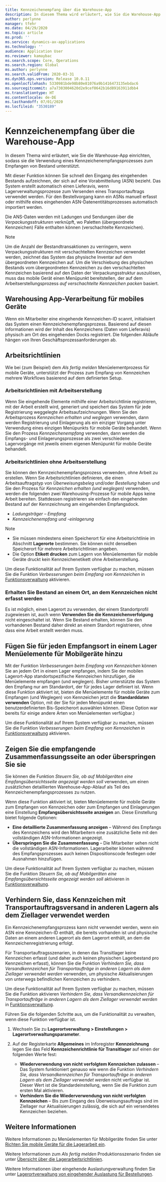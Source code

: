 ```yaml
---
title: Kennzeichenempfang über die Warehouse-App
description: In diesem Thema wird erläutert, wie Sie die Warehouse-App so einrichten, dass die Verwendung eines Kennzeichenempfangsprozesses zum Empfangen von Bestand unterstützt wird.
author: perlynne
manager: tfehr
ms.date: 04/29/2020
ms.topic: article
ms.prod: ''
ms.service: dynamics-ax-applications
ms.technology: ''
audience: Application User
ms.reviewer: kamaybac
ms.search.scope: Core, Operations
ms.search.region: Global
ms.author: perlynne
ms.search.validFrom: 2020-03-31
ms.dyn365.ops.version: Release 10.0.11
ms.openlocfilehash: 5330981bde98b80e81076a9b1416473135ebdac6
ms.sourcegitcommit: a7a7303004620d2e9cef0642b16d89163911dbb4
ms.translationtype: HT
ms.contentlocale: de-DE
ms.lasthandoff: 07/01/2020
ms.locfileid: "3530189"
---
```

# <a name="license-plate-receiving-via-the-warehouse-app"></a>Kennzeichenempfang über die Warehouse-App

In diesem Thema wird erläutert, wie Sie die Warehouse-App einrichten, sodass sie die Verwendung eines Kennzeichenempfangsprozesses zum Empfangen von Bestand unterstützt.

Mit dieser Funktion können Sie schnell den Eingang des eingehenden Bestands aufzeichnen, der sich auf eine Vorabmitteilung (ASN) bezieht. Das System erstellt automatisch einen Lieferavis, wenn Lagerverwaltungsprozesse zum Versenden eines Transportauftrags verwendet werden. Für den Bestellvorgang kann ein ASNs manuell erfasst oder mithilfe eines eingehenden ASN-Datenentitätsprozesses automatisch importiert werden.

Die ANS-Daten werden mit Ladungen und Sendungen über die *Verpackungsstrukturen* verknüpft, wo Paletten (übergeordnete Kennzeichen) Fälle enthalten können (verschachtelte Kennzeichen).

> [!NOTE]
> Um die Anzahl der Bestandtransaktionen zu verringern, wenn Verpackungsstrukturen mit verschachtelten Kennzeichen verwendet werden, zeichnet das System das physische Inventar auf dem übergeordneten Kennzeichen auf. Um die Verschiebung des physischen Bestands vom übergeordneten Kennzeichen zu den verschachtelten Kennzeichen basierend auf den Daten der Verpackungsstruktur auszulösen, muss das mobile Gerät einen Menüpunkt bereitstellen, der auf dem Arbeitserstellungsprozess *auf verschachtelte Kennzeichen packen* basiert.

## <a name="warehousing-mobile-device-app-processing"></a>Warehousing App-Verarbeitung für mobiles Geräte

Wenn ein Mitarbeiter eine eingehende Kennzeichen-ID scannt, initialisiert das System einen Kennzeichenempfangsprozess. Basierend auf diesen Informationen wird der Inhalt des Kennzeichens (Daten vom Lieferavis) physisch am Ort des eingehenden Docks registriert. Die folgenden Abläufe hängen von Ihren Geschäftsprozessanforderungen ab.

## <a name="work-policies"></a>Arbeitsrichtlinien

Wie bei (zum Beispiel) dem *Als fertig melden* Menüelementprozess für mobile Geräte, unterstützt der Prozess zum Empfang von Kennzeichen mehrere Workflows basierend auf dem definierten Setup.

### <a name="work-policies-with-work-creation"></a>Arbeitsrichtlinien mit Arbeitserstellung

Wenn Sie eingehende Elemente mithilfe einer Arbeitsrichtlinie registrieren, mit der Arbeit erstellt wird, generiert und speichert das System für jede Registrierung weggelegte Arbeitsaufzeichnungen. Wenn Sie den Arbeitsprozess *Kennzeichen erhalten und weglegen* verwenden, dann werden Registrierung und Einlagerung als ein einziger Vorgang unter Verwendung eines einzigen Menüpunkts für mobile Geräte behandelt. Wenn Sie den Prozess *Kennzeichenempfang* verwenden, dann werden die Empfangs- und Einlagerungsprozesse als zwei verschiedene Lagervorgänge mit jeweils einem eigenen Menüpunkt für mobile Geräte behandelt.

### <a name="work-policies-without-work-creation"></a>Arbeitsrichtlinien ohne Arbeitserstellung

Sie können den Kennzeichenempfangsprozess verwenden, ohne Arbeit zu erstellen. Wenn Sie Arbeitsrichtlinien definieren, die einen Arbeitsauftragstyp von *Überweisungsbeleg* und/oder *Bestellung* haben und Sie den Prozess für *Kennzeichen erhalten (und weglegen)* verwenden, werden die folgenden zwei Warehousing-Prozesse für mobile Apps keine Arbeit bereiten. Stattdessen registrieren sie einfach den eingehenden Bestand auf der Kennzeichnung am eingehenden Empfangsdock.

- *Ladungsträger – Empfang*
- *Kennzeichenempfang und -einlagerung*

> [!NOTE]
> - Sie müssen mindestens einen Speicherort für eine Arbeitsrichtlinie im Abschnitt **Lagerorte** bestimmen. Sie können nicht denselben Speicherort für mehrere Arbeitsrichtlinien angeben.
> - Die Option **Etikett drucken** zum Lagern von Menüelementen für mobile Geräte druckt kein Kennzeichenetikett ohne Arbeitserstellung.

Um diese Funktionalität auf Ihrem System verfügbar zu machen, müssen Sie die Funktion *Verbesserungen beim Empfang von Kennzeichen* in [Funktionsverwaltung](../../fin-ops-core/fin-ops/get-started/feature-management/feature-management-overview.md) aktivieren.

### <a name="receive-inventory-on-a-location-that-doesnt-track-license-plates"></a>Erhalten Sie Bestand an einem Ort, an dem Kennzeichen nicht erfasst werden

Es ist möglich, einen Lagerort zu verwenden, der einem Standortprofil zugewiesen ist, auch wenn **Verwenden Sie die Kennzeichenverfolgung** nicht eingeschaltet ist. Wenn Sie Bestand erhalten, können Sie den vorhandenen Bestand daher direkt an einem Standort registrieren, ohne dass eine Arbeit erstellt werden muss.

## <a name="add-mobile-device-menu-items-for-each-receiving-location-in-a-warehouse"></a>Fügen Sie für jeden Empfangsort in einem Lager Menüelemente für Mobilgeräte hinzu

Mit der Funktion *Verbesserungen beim Empfang von Kennzeichen* können Sie an jedem Ort in einem Lager empfangen, indem Sie der mobilen Lagerort-App standortspezifische Kennzeichen hinzufügen, die Menüelemente empfangen (und weglegen). Bisher unterstützte das System den Empfang nur am Standardort, der für jedes Lager definiert ist. Wenn diese Funktion aktiviert ist, bieten die Menüelemente für mobile Geräte zum Empfangen (und Weglegen) von Kennzeichen jetzt die **Standarddaten verwenden** Option, mit der Sie für jeden Menüpunkt einen benutzerdefinierten Bis-Speicherort auswählen können. (Diese Option war bereits für einige andere Arten von Menüelementen verfügbar.)

Um diese Funktionalität auf Ihrem System verfügbar zu machen, müssen Sie die Funktion *Verbesserungen beim Empfang von Kennzeichen* in [Funktionsverwaltung](../../fin-ops-core/fin-ops/get-started/feature-management/feature-management-overview.md) aktivieren.

## <a name="show-or-skip-the-receiving-summary-page"></a>Zeigen Sie die empfangende Zusammenfassungsseite an oder überspringen Sie sie

Sie können die Funktion *Steuern Sie, ob auf Mobilgeräten eine Empfangsübersichtsseite angezeigt werden soll* verwenden, um einen zusätzlichen detaillierten Warehouse-App-Ablauf als Teil des Kennzeichenempfangsprozesses zu nutzen.

Wenn diese Funktion aktiviert ist, bieten Menüelemente für mobile Geräte zum Empfangen von Kennzeichen oder zum Empfangen und Einlagerungen eine Einstellung **Empfangsübersichtsseite anzeigen** an. Diese Einstellung bietet folgende Optionen:

- **Eine detaillierte Zusammenfassung anzeigen** – Während des Empfangs des Kennzeichens wird den Mitarbeitern eine zusätzliche Seite mit den vollständigen ASN-Informationen angezeigt.
- **Überspringen Sie die Zusammenfassung** – Die Mitarbeiter sehen nicht die vollständigen ASN-Informationen. Lagerarbeiter können während des Empfangsprozesses auch keinen Dispositionscode festlegen oder Ausnahmen hinzufügen.

Um diese Funktionalität auf Ihrem System verfügbar zu machen, müssen Sie die Funktion *Steuern Sie, ob auf Mobilgeräten eine Empfangsübersichtsseite angezeigt werden soll* aktivieren in [Funktionsverwaltung](../../fin-ops-core/fin-ops/get-started/feature-management/feature-management-overview.md).

## <a name="prevent-transfer-ordershipped-license-plates-from-being-used-at-warehouses-other-than-the-destination-warehouse"></a>Verhindern Sie, dass Kennzeichen mit Transportauftragsversand in anderen Lagern als dem Ziellager verwendet werden

Ein Kennzeichenempfangsprozess kann nicht verwendet werden, wenn ein ASN eine Kennzeichen-ID enthält, die bereits vorhanden ist und physische Daten an einem anderen Lagerort als dem Lagerort enthält, an dem die Kennzeichenregistrierung erfolgt.

Für Transportauftragsszenarien, in denen das Transitlager keine Kennzeichen erfasst (und daher auch keinen physischen Lagerbestand pro Kennzeichen erfasst), können Sie die Funktion *Verhindern Sie, dass Versandkennzeichen für Transportaufträge in anderen Lagern als dem Ziellager verwendet werden* verwenden, um physische Aktualisierungen von unterwegs befindlichen Kennzeichen zu verhindern.

Um diese Funktionalität auf Ihrem System verfügbar zu machen, müssen Sie die Funktion aktivieren *Verhindern Sie, dass Versandkennzeichen für Transportaufträge in anderen Lagern als dem Ziellager verwendet werden* in [Funktionsverwaltung](../../fin-ops-core/fin-ops/get-started/feature-management/feature-management-overview.md).

Führen Sie die folgenden Schritte aus, um die Funktionalität zu verwalten, wenn diese Funktion verfügbar ist.

1. Wechseln Sie zu **Lagerortverwaltung \> Einstellungen \> Lagerortverwaltungsparameter**.
1. Auf der Registerkarte **Allgemeines** im Inforegister **Kennzeichnung** legen Sie das Feld **Kennzeichenrichtlinie für Transitlager** auf einen der folgenden Werte fest:

    - **Wiederverwendung von nicht verfolgtem Kennzeichen zulassen** – Das System funktioniert genauso wie wenn die Funktion *Verhindern Sie, dass Versandkennzeichen für Transportaufträge in anderen Lagern als dem Ziellager verwendet werden* nicht verfügbar ist. Dieser Wert ist die Standardeinstellung, wenn Sie die Funktion zum ersten Mal aktivieren.
    - **Verhindern Sie die Wiederverwendung von nicht verfolgten Kennzeichen** – Bis zum Eingang des Überweisungsauftrags sind im Ziellager nur Aktualisierungen zulässig, die sich auf ein versendetes Kennzeichen beziehen.

## <a name="more-information"></a>Weitere Informationen

Weitere Informationen zu Menüelementen für Mobilgeräte finden Sie unter [Richten Sie mobile Geräte für die Lagerarbeit ein](configure-mobile-devices-warehouse.md).

Weitere Informationen zum *Als fertig melden* Produktionsszenario finden sie unter [Übersicht über die Lagerarbeitsrichtlinien](warehouse-work-policies.md).

Weitere Informationen über eingehende Auslastungverwaltung finden Sie unter [Lagerortverwaltung von eingehender Auslastung für Bestellungen](inbound-load-handling.md).
